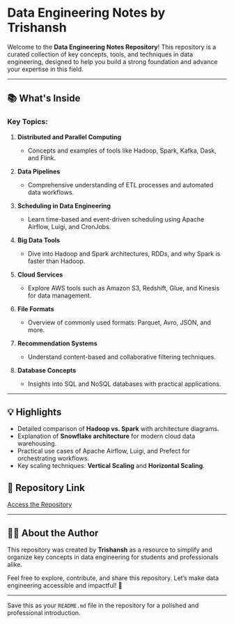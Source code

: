 # **Data Engineering Notes by Trishansh**  

Welcome to the **Data Engineering Notes Repository**! This repository is a curated collection of key concepts, tools, and techniques in data engineering, designed to help you build a strong foundation and advance your expertise in this field.  

---

## **📚 What's Inside**  

### **Key Topics**:
1. **Distributed and Parallel Computing**  
   - Concepts and examples of tools like Hadoop, Spark, Kafka, Dask, and Flink.  

2. **Data Pipelines**  
   - Comprehensive understanding of ETL processes and automated data workflows.  

3. **Scheduling in Data Engineering**  
   - Learn time-based and event-driven scheduling using Apache Airflow, Luigi, and CronJobs.  

4. **Big Data Tools**  
   - Dive into Hadoop and Spark architectures, RDDs, and why Spark is faster than Hadoop.  

5. **Cloud Services**  
   - Explore AWS tools such as Amazon S3, Redshift, Glue, and Kinesis for data management.  

6. **File Formats**  
   - Overview of commonly used formats: Parquet, Avro, JSON, and more.  

7. **Recommendation Systems**  
   - Understand content-based and collaborative filtering techniques.  

8. **Database Concepts**  
   - Insights into SQL and NoSQL databases with practical applications.  

---

## **💡 Highlights**  

- Detailed comparison of **Hadoop vs. Spark** with architecture diagrams.  
- Explanation of **Snowflake architecture** for modern cloud data warehousing.  
- Practical use cases of Apache Airflow, Luigi, and Prefect for orchestrating workflows.  
- Key scaling techniques: **Vertical Scaling** and **Horizontal Scaling**.  


## **🚀 Repository Link**  

[Access the Repository](https://github.com/trish-2610/Data_Engineering/tree/main)  

---

## **👨‍💻 About the Author**  

This repository was created by **Trishansh** as a resource to simplify and organize key concepts in data engineering for students and professionals alike.  

Feel free to explore, contribute, and share this repository. Let’s make data engineering accessible and impactful! 🎉  

---

Save this as your `README.md` file in the repository for a polished and professional introduction.
